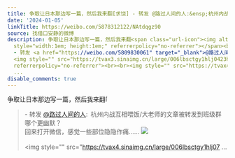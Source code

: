 ```yaml
---
title: 争取让日本那边写一篇，然后我来翻[求饶] - 转发 @路过人间的人:&ensp;杭州内战互相喂饭/大老师的文章被转发到班级群哪个更幽默？回来打开微信，感觉一些部位隐...
date: '2024-01-05'
linkTitle: https://weibo.com/5878312122/NAtdqgz90
source: 找借口安静的微博
description: 争取让日本那边写一篇，然后我来翻<span class="url-icon"><img alt="[求饶]" src="https://h5.sinaimg.cn/m/emoticon/icon/default/fb_a2qiurao-7ad34b9c84.png"
  style="width:1em; height:1em;" referrerpolicy="no-referrer"></span><br><blockquote>
  - 转发 <a href="https://weibo.com/5809830061" target="_blank">@路过人间的人</a>: 杭州内战互相喂饭/大老师的文章被转发到班级群<br>哪个更幽默？<br>回来打开微信，感觉一些部位隐隐作痛……
  <img style="" src="https://tvax3.sinaimg.cn/large/006lbsctgy1hlj0423hs3j30wo0i542h.jpg"
  referrerpolicy="no-referrer"><br><br><img style="" src="https://tvax4.sinaimg.cn/large/006lbsctgy1hlj07
  ...
disable_comments: true
---
```

争取让日本那边写一篇，然后我来翻<span class="url-icon"><img alt="[求饶]" src="https://h5.sinaimg.cn/m/emoticon/icon/default/fb_a2qiurao-7ad34b9c84.png" style="width:1em; height:1em;" referrerpolicy="no-referrer"></span><br><blockquote> - 转发 <a href="https://weibo.com/5809830061" target="_blank">@路过人间的人</a>: 杭州内战互相喂饭/大老师的文章被转发到班级群<br>哪个更幽默？<br>回来打开微信，感觉一些部位隐隐作痛…… <img style="" src="https://tvax3.sinaimg.cn/large/006lbsctgy1hlj0423hs3j30wo0i542h.jpg" referrerpolicy="no-referrer"><br><br><img style="" src="https://tvax4.sinaimg.cn/large/006lbsctgy1hlj07 ...